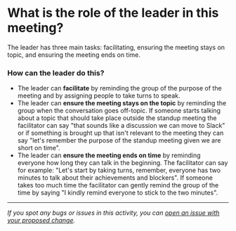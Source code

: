 # What is the role of the leader in this meeting? 

The leader has three main tasks: facilitating, ensuring the meeting stays on topic, and ensuring the meeting ends on time.

### How can the leader do this?

- The leader can **facilitate** by reminding the group of the purpose of the meeting and by assigning people to take turns to speak.
- The leader can **ensure the meeting stays on the topic** by reminding the group when the conversation goes off-topic. If someone starts talking about a topic that should take place outside the standup meeting the facilitator can say "that sounds like a discussion we can move to Slack" or if something is brought up that isn't relevant to the meeting they can say "let's remember the purpose of the standup meeting given we are short on time".
- The leader can **ensure the meeting ends on time** by reminding everyone how long they can talk in the beginning. The facilitator can say for example: "Let's start by taking turns, remember, everyone has two minutes to talk about their achievements and blockers". If someone takes too much time the facilitator can gently remind the group of the time by saying "I kindly remind everyone to stick to the two minutes".


------

_If you spot any bugs or issues in this activity, you can [open an issue with your proposed change](https://github.com/microverseinc/curriculum-transversal-skills/blob/main/git-github/articles/open_issue.md)._
